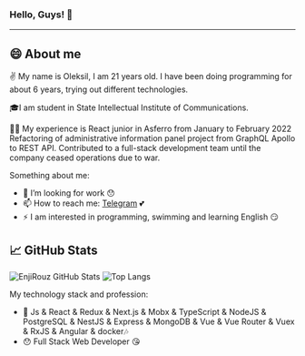 ### Hello, Guys! 👋
<hr>

## 😄 About me 

✌️ My name is Oleksil, I am 21 years old. I have been doing programming for about 6 years, trying out different technologies. 

🎓I am student in State Intellectual Institute of Communications.

👩‍💻 My experience is React junior in Asferro from January to February 2022 
Refactoring of administrative information panel project from GraphQL Apollo to REST API.
Contributed to a full-stack development team until the company ceased operations due to war.

Something about me:

- 🌱 I’m looking for work 😯
- 📫 How to reach me: [Telegram](https://t.me/AlexMaster168) 💕
- ⚡️  I am interested in programming, swimming and learning English 😏

## 📈 GitHub Stats

![EnjiRouz GitHub Stats](https://github-readme-stats.vercel.app/api?username=AlexMaster168&count_private=true&hide=contribs&show_icons=true&theme=cobalt)
![Top Langs](https://github-readme-stats.vercel.app/api/top-langs/?username=AlexMaster168&count_private=true&hide=tsql&langs_count=7&theme=radical&layout=compact)

My technology stack and profession:

- 🤠 Js & React & Redux & Next.js & Mobx & TypeScript & NodeJS & PostgreSQL & NestJS & Express & MongoDB & Vue & Vue Router & Vuex & RxJS & Angular & docker🎶
- 😯 Full Stack Web Developer 😘
